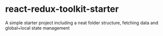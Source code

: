 # react-redux-toolkit-starter
A simple starter project including a neat folder structure, fetching data and global+local state management
